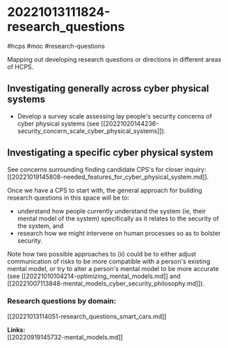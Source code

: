 # 20221013111824-research_questions
#hcps #moc #research-questions

Mapping out developing research questions or directions in different areas of HCPS.

## Investigating generally across cyber physical systems

* Develop a survey scale assessing lay people's security concerns of cyber physical
    systems (see [[20221020144236-security_concern_scale_cyber_physical_systems]]).
	

## Investigating a specific cyber physical system

See concerns surrounding finding candidate CPS's for closer inquiry: [[20221019145808-needed_features_for_cyber_physical_system.md]].

Once we have a CPS to start with, the general approach for building research
questions in this space will be to: 

* understand how people currently understand the system (ie, their mental model of the system) specifically as it relates to the security of the system, and 
* research how we might intervene on human processes so as to bolster security. 

Note how two possible approaches to (ii) could be to either adjust
communication of risks to be more compatible with a person's existing mental
model, or try to alter a person's mental
model to be more accurate (see [[20221010104214-optimizing_mental_models.md]]
and [[20221007113848-mental_models_cyber_security_philosophy.md]]).

### Research questions by domain:

[[20221013114051-research_questions_smart_cars.md]]

**Links:**  
 [[20220919145732-mental_models.md]]
